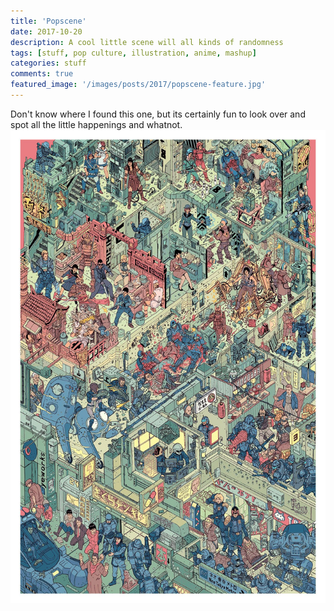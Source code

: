 ```yaml
---
title: 'Popscene'
date: 2017-10-20
description: A cool little scene will all kinds of randomness
tags: [stuff, pop culture, illustration, anime, mashup]
categories: stuff
comments: true
featured_image: '/images/posts/2017/popscene-feature.jpg'
---
```

Don't know where I found this one, but its certainly fun to look over and spot all the little happenings and whatnot.
![](/images/posts/2017/popscene.jpg)